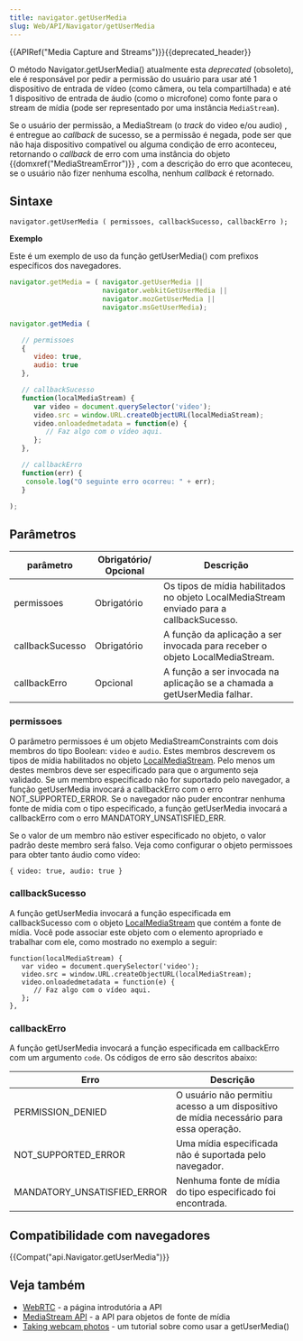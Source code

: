 ```yaml
---
title: navigator.getUserMedia
slug: Web/API/Navigator/getUserMedia
---
```


{{APIRef("Media Capture and Streams")}}{{deprecated_header}}

O método Navigator.getUserMedia() atualmente esta _deprecated_ (obsoleto), ele é responsável por pedir a permissão do usuário para usar até 1 dispositivo de entrada de vídeo (como câmera, ou tela compartilhada) e até 1 dispositivo de entrada de áudio (como o microfone) como fonte para o stream de mídia (pode ser representado por uma instância `MediaStream`).

Se o usuário der permissão, a MediaStream (o _track_ do video e/ou audio) , é entregue ao _callback_ de sucesso, se a permissão é negada, pode ser que não haja dispositivo compatível ou alguma condição de erro aconteceu, retornando o _callback_ de erro com uma instância do objeto {{domxref("MediaStreamError")}} , com a descrição do erro que aconteceu, se o usuário não fizer nenhuma escolha, nenhum _callback_ é retornado.

## Sintaxe

```
navigator.getUserMedia ( permissoes, callbackSucesso, callbackErro );
```

**Exemplo**

Este é um exemplo de uso da função getUserMedia() com prefixos específicos dos navegadores.

```js
navigator.getMedia = ( navigator.getUserMedia ||
                       navigator.webkitGetUserMedia ||
                       navigator.mozGetUserMedia ||
                       navigator.msGetUserMedia);

navigator.getMedia (

   // permissoes
   {
      video: true,
      audio: true
   },

   // callbackSucesso
   function(localMediaStream) {
      var video = document.querySelector('video');
      video.src = window.URL.createObjectURL(localMediaStream);
      video.onloadedmetadata = function(e) {
         // Faz algo com o vídeo aqui.
      };
   },

   // callbackErro
   function(err) {
    console.log("O seguinte erro ocorreu: " + err);
   }

);
```

## Parâmetros

| parâmetro       | Obrigatório/ Opcional | Descrição                                                                                |
| --------------- | --------------------- | ---------------------------------------------------------------------------------------- |
| permissoes      | Obrigatório           | Os tipos de mídia habilitados no objeto LocalMediaStream enviado para a callbackSucesso. |
| callbackSucesso | Obrigatório           | A função da aplicação a ser invocada para receber o objeto LocalMediaStream.             |
| callbackErro    | Opcional              | A função a ser invocada na aplicação se a chamada a getUserMedia falhar.                 |

### permissoes

O parâmetro permissoes é um objeto MediaStreamConstraints com dois membros do tipo Boolean: `video` e `audio`. Estes membros descrevem os tipos de mídia habilitados no objeto [LocalMediaStream](/pt-BR/docs/WebRTC/MediaStream_API#LocalMediaStream). Pelo menos um destes membros deve ser especificado para que o argumento seja validado. Se um membro especificado não for suportado pelo navegador, a função getUserMedia invocará a callbackErro com o erro NOT_SUPPORTED_ERROR. Se o navegador não puder encontrar nenhuma fonte de mídia com o tipo especificado, a função getUserMedia invocará a callbackErro com o erro MANDATORY_UNSATISFIED_ERR.

Se o valor de um membro não estiver especificado no objeto, o valor padrão deste membro será falso. Veja como configurar o objeto permissoes para obter tanto áudio como vídeo:

```
{ video: true, audio: true }
```

### callbackSucesso

A função getUserMedia invocará a função especificada em callbackSucesso com o objeto [LocalMediaStream](/pt-BR/docs/WebRTC/MediaStream_API#LocalMediaStream) que contém a fonte de mídia. Você pode associar este objeto com o elemento apropriado e trabalhar com ele, como mostrado no exemplo a seguir:

```
function(localMediaStream) {
   var video = document.querySelector('video');
   video.src = window.URL.createObjectURL(localMediaStream);
   video.onloadedmetadata = function(e) {
      // Faz algo com o vídeo aqui.
   };
},
```

### callbackErro

A função getUserMedia invocará a função especificada em callbackErro com um argumento `code`. Os códigos de erro são descritos abaixo:

| Erro                        | Descrição                                                                              |
| --------------------------- | -------------------------------------------------------------------------------------- |
| PERMISSION_DENIED           | O usuário não permitiu acesso a um dispositivo de mídia necessário para essa operação. |
| NOT_SUPPORTED_ERROR         | Uma mídia especificada não é suportada pelo navegador.                                 |
| MANDATORY_UNSATISFIED_ERROR | Nenhuma fonte de mídia do tipo especificado foi encontrada.                            |

## Compatibilidade com navegadores

{{Compat("api.Navigator.getUserMedia")}}

## Veja também

- [WebRTC](/pt-BR/docs/WebRTC) - a página introdutória a API
- [MediaStream API](/pt-BR/docs/WebRTC/MediaStream_API) - a API para objetos de fonte de mídia
- [Taking webcam photos](/pt-BR/docs/WebRTC/taking_webcam_photos) - um tutorial sobre como usar a getUserMedia()
